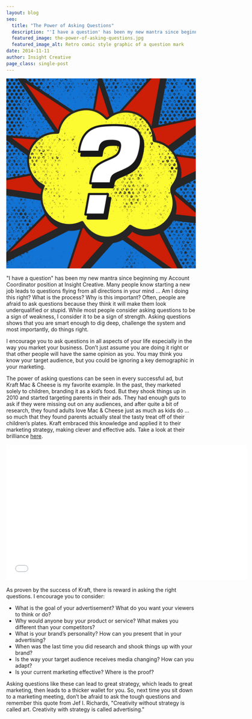 ```yaml
---
layout: blog
seo:
  title: "The Power of Asking Questions"
  description: "'I have a question' has been my new mantra since beginning my Account Coordinator position at Insight Creative."
  featured_image: the-power-of-asking-questions.jpg
  featured_image_alt: Retro comic style graphic of a question mark
date: 2014-11-11
author: Insight Creative
page_class: single-post
---
```


![Retro comic style graphic of a question mark](the-power-of-asking-questions.jpg)

"I have a question" has been my new mantra since beginning my Account Coordinator position at Insight Creative. Many people know starting a new job leads to questions flying from all directions in your mind ... Am I doing this right? What is the process? Why is this important? Often, people are afraid to ask questions because they think it will make them look underqualified or stupid. While most people consider asking questions to be a sign of weakness, I consider it to be a sign of strength. Asking questions shows that you are smart enough to dig deep, challenge the system and most importantly, do things right.

I encourage you to ask questions in all aspects of your life especially in the way you market your business. Don’t just assume you are doing it right or that other people will have the same opinion as you. You may think you know your target audience, but you could be ignoring a key demographic in your marketing.

The power of asking questions can be seen in every successful ad, but Kraft Mac & Cheese is my favorite example. In the past, they marketed solely to children, branding it as a kid’s food. But they shook things up in 2010 and started targeting parents in their ads. They had enough guts to ask if they were missing out on any audiences, and after quite a bit of research, they found adults love Mac & Cheese just as much as kids do … so much that they found parents actually steal the tasty treat off of their children’s plates. Kraft embraced this knowledge and applied it to their marketing strategy, making clever and effective ads. Take a look at their brilliance <a href="http://www.adweek.com/news/advertising-branding/spot-thick-thieves-140542" target="_blank" rel="noopener noreferrer">here</a>.

<div class="aspect-ratio">
  <iframe width="640" height="360" src="//www.youtube.com/embed/LSnbGhYkrWE?rel=0" frameborder="0" allowfullscreen></iframe>
</div>

As proven by the success of Kraft, there is reward in asking the right questions. I encourage you to consider:

- What is the goal of your advertisement? What do you want your viewers to think or do?
- Why would anyone buy your product or service? What makes you different than your competitors?
- What is your brand’s personality? How can you present that in your advertising?
- When was the last time you did research and shook things up with your brand?
- Is the way your target audience receives media changing? How can you adapt?
- Is your current marketing effective? Where is the proof?

Asking questions like these can lead to great strategy, which leads to great marketing, then leads to a thicker wallet for you. So, next time you sit down to a marketing meeting, don’t be afraid to ask the tough questions and remember this quote from Jef I. Richards, "Creativity without strategy is called art. Creativity with strategy is called advertising."
